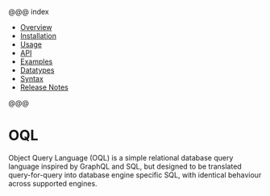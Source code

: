 @@@ index

* [Overview](overview.md)
* [Installation](installation.md)
* [Usage](usage.md)
* [API](api.md)
* [Examples](examples.md)
* [Datatypes](datatypes.md)
* [Syntax](syntax.md)
* [Release Notes](release-notes.md)

@@@

OQL
===

Object Query Language (OQL) is a simple relational database query language inspired by GraphQL and SQL, but designed to be translated query-for-query into database engine specific SQL, with identical behaviour across supported engines.
